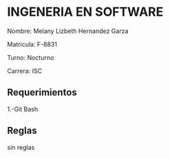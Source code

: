 # INGENERIA EN SOFTWARE 

Nombre: Melany Lizbeth Hernandez Garza 

Matricula: F-8831


Turno: Nocturno


Carrera: ISC

## Requerimientos
1.-Git Bash

## Reglas
sin reglas

